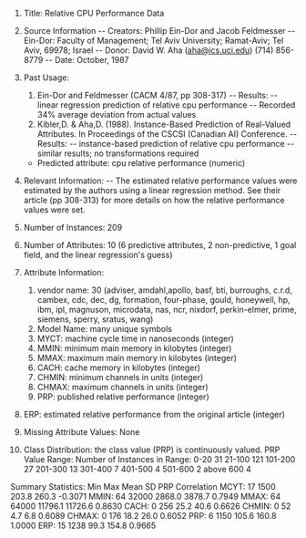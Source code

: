 
1. Title: Relative CPU Performance Data

2. Source Information
   -- Creators: Phillip Ein-Dor and Jacob Feldmesser
     -- Ein-Dor: Faculty of Management; Tel Aviv University; Ramat-Aviv;
        Tel Aviv, 69978; Israel
   -- Donor: David W. Aha (aha@ics.uci.edu) (714) 856-8779
   -- Date: October, 1987

3. Past Usage:
    1. Ein-Dor and Feldmesser (CACM 4/87, pp 308-317)
       -- Results:
          -- linear regression prediction of relative cpu performance
          -- Recorded 34% average deviation from actual values
    2. Kibler,D. & Aha,D. (1988).  Instance-Based Prediction of
       Real-Valued Attributes.  In Proceedings of the CSCSI (Canadian
       AI) Conference.
       -- Results:
          -- instance-based prediction of relative cpu performance
          -- similar results; no transformations required
    - Predicted attribute: cpu relative performance (numeric)

4. Relevant Information:
   -- The estimated relative performance values were estimated by the authors
      using a linear regression method.  See their article (pp 308-313) for
      more details on how the relative performance values were set.

5. Number of Instances: 209

6. Number of Attributes: 10 (6 predictive attributes, 2 non-predictive,
                             1 goal field, and the linear regression's guess)

7. Attribute Information:
   1. vendor name: 30
      (adviser, amdahl,apollo, basf, bti, burroughs, c.r.d, cambex, cdc, dec,
       dg, formation, four-phase, gould, honeywell, hp, ibm, ipl, magnuson,
       microdata, nas, ncr, nixdorf, perkin-elmer, prime, siemens, sperry,
       sratus, wang)
   2. Model Name: many unique symbols
   3. MYCT: machine cycle time in nanoseconds (integer)
   4. MMIN: minimum main memory in kilobytes (integer)
   5. MMAX: maximum main memory in kilobytes (integer)
   6. CACH: cache memory in kilobytes (integer)
   7. CHMIN: minimum channels in units (integer)
   8. CHMAX: maximum channels in units (integer)
   9. PRP: published relative performance (integer)
  10. ERP: estimated relative performance from the original article (integer)

8. Missing Attribute Values: None

9. Class Distribution: the class value (PRP) is continuously valued.
   PRP Value Range:   Number of Instances in Range:
   0-20               31
   21-100             121
   101-200            27
   201-300            13
   301-400            7
   401-500            4
   501-600            2
   above 600          4

Summary Statistics:
	   Min  Max   Mean    SD      PRP Correlation
   MCYT:   17   1500  203.8   260.3   -0.3071
   MMIN:   64   32000 2868.0  3878.7   0.7949
   MMAX:   64   64000 11796.1 11726.6  0.8630
   CACH:   0    256   25.2    40.6     0.6626
   CHMIN:  0    52    4.7     6.8      0.6089
   CHMAX:  0    176   18.2    26.0     0.6052
   PRP:    6    1150  105.6   160.8    1.0000
   ERP:   15    1238  99.3    154.8    0.9665

